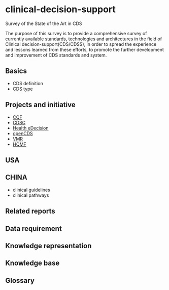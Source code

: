 clinical-decision-support
=========================
Survey of the State of the Art in CDS

The  purpose  of  this survey  is  to  provide  a  comprehensive  survey  of  currently  available
standards, technologies and architectures in the field of  Clinical decision-support(CDS/CDSS), in order to spread  the experience and lessons learned from these efforts,
to promote the further development and  improvement of CDS standards and system.

## Basics
* CDS definition
* CDS type

## Projects and initiative
* [CQF](CQF/Intro.md)
* [CDSC](CDSC/Intro.md)
* [Health eDecision](HealtheDecision/Intro.md)
* [openCDS](openCDS/Intro.md)
* [VMR](VMR/Intro.md)
* [HQMF](HQMF/Intro.md)

## USA
## CHINA
* clinical guidelines
* clinical pathways

## Related reports
## Data requirement
## Knowledge representation
## Knowledge base
## Glossary
